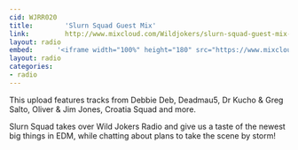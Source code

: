 ```yaml
---
cid: WJRR020
title:        'Slurn Squad Guest Mix'
link:         http://www.mixcloud.com/Wildjokers/slurn-squad-guest-mix-11-30-14/
layout: radio
embed:		'<iframe width="100%" height="180" src="https://www.mixcloud.com/widget/iframe/?embed_type=widget_standard&amp;embed_uuid=4f57c117-fc4d-4346-86d6-bb2d219f348a&amp;feed=https%3A%2F%2Fwww.mixcloud.com%2FWildjokers%2Fslurn-squad-guest-mix-11-30-14%2F&amp;hide_cover=1&amp;hide_tracklist=1&amp;replace=0" frameborder="0"></iframe>'
layout: radio
categories:
- radio
---
```


This upload features tracks from Debbie Deb, Deadmau5, Dr Kucho & Greg Salto, Oliver & Jim Jones, Croatia Squad and more.

Slurn Squad takes over Wild Jokers Radio and give us a taste of the newest big things in EDM, while chatting about plans to take the scene by storm!